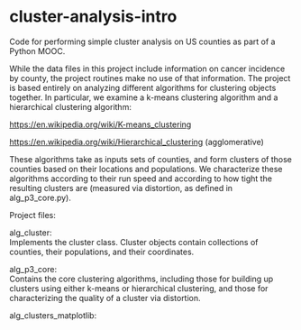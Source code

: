 # cluster-analysis-intro
Code for performing simple cluster analysis on US counties as part of a Python MOOC.

While the data files in this project include information on cancer incidence by county,
the project routines make no use of that information.  The project is based entirely on
analyzing different algorithms for clustering objects together.  In particular, we
examine a k-means clustering algorithm and a hierarchical clustering algorithm:

https://en.wikipedia.org/wiki/K-means_clustering

https://en.wikipedia.org/wiki/Hierarchical_clustering (agglomerative)

These algorithms take as inputs sets of counties, and form clusters of those counties
based on their locations and populations.  We characterize these algorithms according
to their run speed and according to how tight the resulting clusters are (measured
via distortion, as defined in alg_p3_core.py).  

Project files:

alg_cluster:     
Implements the cluster class.  Cluster objects contain collections of 
counties, their populations, and their coordinates.  
                 
alg_p3_core:     
Contains the core clustering algorithms, including those for building
up clusters using either k-means or hierarchical clustering, and those
for characterizing the quality of a cluster via distortion.
                 
alg_clusters_matplotlib:  
                 
